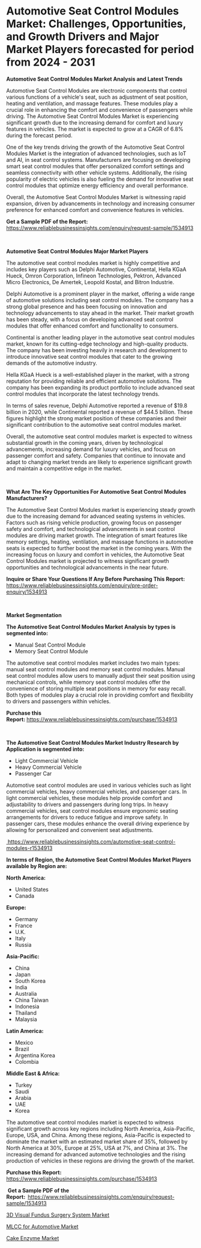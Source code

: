 <p><h1>Automotive Seat Control Modules Market: Challenges, Opportunities, and Growth Drivers and Major Market Players forecasted for period from 2024 - 2031</h1></p><p><strong>Automotive Seat Control Modules Market Analysis and Latest Trends</strong></p>
<p><p>Automotive Seat Control Modules are electronic components that control various functions of a vehicle's seat, such as adjustment of seat position, heating and ventilation, and massage features. These modules play a crucial role in enhancing the comfort and convenience of passengers while driving. The Automotive Seat Control Modules Market is experiencing significant growth due to the increasing demand for comfort and luxury features in vehicles. The market is expected to grow at a CAGR of 6.8% during the forecast period.</p><p>One of the key trends driving the growth of the Automotive Seat Control Modules Market is the integration of advanced technologies, such as IoT and AI, in seat control systems. Manufacturers are focusing on developing smart seat control modules that offer personalized comfort settings and seamless connectivity with other vehicle systems. Additionally, the rising popularity of electric vehicles is also fueling the demand for innovative seat control modules that optimize energy efficiency and overall performance.</p><p>Overall, the Automotive Seat Control Modules Market is witnessing rapid expansion, driven by advancements in technology and increasing consumer preference for enhanced comfort and convenience features in vehicles.</p></p>
<p><strong>Get a Sample PDF of the Report:&nbsp;</strong> <a href="https://www.reliablebusinessinsights.com/enquiry/request-sample/1534913">https://www.reliablebusinessinsights.com/enquiry/request-sample/1534913</a></p>
<p>&nbsp;</p>
<p><strong>Automotive Seat Control Modules Major Market Players</strong></p>
<p><p>The automotive seat control modules market is highly competitive and includes key players such as Delphi Automotive, Continental, Hella KGaA Hueck, Omron Corporation, Infineon Technologies, Pektron, Advanced Micro Electronics, De Amertek, Leopold Kostal, and Bitron Industrie.</p><p>Delphi Automotive is a prominent player in the market, offering a wide range of automotive solutions including seat control modules. The company has a strong global presence and has been focusing on innovation and technology advancements to stay ahead in the market. Their market growth has been steady, with a focus on developing advanced seat control modules that offer enhanced comfort and functionality to consumers.</p><p>Continental is another leading player in the automotive seat control modules market, known for its cutting-edge technology and high-quality products. The company has been investing heavily in research and development to introduce innovative seat control modules that cater to the growing demands of the automotive industry.</p><p>Hella KGaA Hueck is a well-established player in the market, with a strong reputation for providing reliable and efficient automotive solutions. The company has been expanding its product portfolio to include advanced seat control modules that incorporate the latest technology trends.</p><p>In terms of sales revenue, Delphi Automotive reported a revenue of $19.8 billion in 2020, while Continental reported a revenue of $44.5 billion. These figures highlight the strong market position of these companies and their significant contribution to the automotive seat control modules market.</p><p>Overall, the automotive seat control modules market is expected to witness substantial growth in the coming years, driven by technological advancements, increasing demand for luxury vehicles, and focus on passenger comfort and safety. Companies that continue to innovate and adapt to changing market trends are likely to experience significant growth and maintain a competitive edge in the market.</p></p>
<p>&nbsp;</p>
<p><strong>What Are The Key Opportunities For Automotive Seat Control Modules Manufacturers?</strong></p>
<p><p>The Automotive Seat Control Modules market is experiencing steady growth due to the increasing demand for advanced seating systems in vehicles. Factors such as rising vehicle production, growing focus on passenger safety and comfort, and technological advancements in seat control modules are driving market growth. The integration of smart features like memory settings, heating, ventilation, and massage functions in automotive seats is expected to further boost the market in the coming years. With the increasing focus on luxury and comfort in vehicles, the Automotive Seat Control Modules market is projected to witness significant growth opportunities and technological advancements in the near future.</p></p>
<p><strong>Inquire or Share Your Questions If Any Before Purchasing This Report:</strong> <a href="https://www.reliablebusinessinsights.com/enquiry/pre-order-enquiry/1534913">https://www.reliablebusinessinsights.com/enquiry/pre-order-enquiry/1534913</a></p>
<p>&nbsp;</p>
<p><strong>Market Segmentation</strong></p>
<p><strong>The Automotive Seat Control Modules Market Analysis by types is segmented into:</strong></p>
<p><ul><li>Manual Seat Control Module</li><li>Memory Seat Control Module</li></ul></p>
<p><p>The automotive seat control modules market includes two main types: manual seat control modules and memory seat control modules. Manual seat control modules allow users to manually adjust their seat position using mechanical controls, while memory seat control modules offer the convenience of storing multiple seat positions in memory for easy recall. Both types of modules play a crucial role in providing comfort and flexibility to drivers and passengers within vehicles.</p></p>
<p><strong>Purchase this Report:&nbsp;</strong><a href="https://www.reliablebusinessinsights.com/purchase/1534913">https://www.reliablebusinessinsights.com/purchase/1534913</a></p>
<p>&nbsp;</p>
<p><strong>The Automotive Seat Control Modules Market Industry Research by Application is segmented into:</strong></p>
<p><ul><li>Light Commercial Vehicle</li><li>Heavy Commercial Vehicle</li><li>Passenger Car</li></ul></p>
<p><p>Automotive seat control modules are used in various vehicles such as light commercial vehicles, heavy commercial vehicles, and passenger cars. In light commercial vehicles, these modules help provide comfort and adjustability to drivers and passengers during long trips. In heavy commercial vehicles, seat control modules ensure ergonomic seating arrangements for drivers to reduce fatigue and improve safety. In passenger cars, these modules enhance the overall driving experience by allowing for personalized and convenient seat adjustments.</p></p>
<p><a href="https://www.reliablebusinessinsights.com/automotive-seat-control-modules-r1534913">&nbsp;https://www.reliablebusinessinsights.com/automotive-seat-control-modules-r1534913</a></p>
<p><strong>In terms of Region, the Automotive Seat Control Modules Market Players available by Region are:</strong></p>
<p>
    <p> <strong> North America: </strong>
        <ul>
            <li>United States</li>
            <li>Canada</li>
        </ul>
        </p> 
    <p> <strong> Europe: </strong>
        <ul>
            <li>Germany</li>
            <li>France</li>
            <li>U.K.</li>
            <li>Italy</li>
            <li>Russia</li>
        </ul>
        </p> 
    <p> <strong> Asia-Pacific: </strong>
        <ul>
            <li>China</li>
            <li>Japan</li>
            <li>South Korea</li>
            <li>India</li>
            <li>Australia</li>
            <li>China Taiwan</li>
            <li>Indonesia</li>
            <li>Thailand</li>
            <li>Malaysia</li>
        </ul>
        </p> 
    <p> <strong> Latin America: </strong>
        <ul>
            <li>Mexico</li>
            <li>Brazil</li>
            <li>Argentina Korea</li>
            <li>Colombia</li>
        </ul>
        </p> 
    <p> <strong> Middle East & Africa: </strong>
        <ul>
            <li>Turkey</li>
            <li>Saudi</li>
            <li>Arabia</li>
            <li>UAE</li>
            <li>Korea</li>
        </ul>
    </p>
    </p>
<p><p>The automotive seat control modules market is expected to witness significant growth across key regions including North America, Asia-Pacific, Europe, USA, and China. Among these regions, Asia-Pacific is expected to dominate the market with an estimated market share of 35%, followed by North America at 30%, Europe at 25%, USA at 7%, and China at 3%. The increasing demand for advanced automotive technologies and the rising production of vehicles in these regions are driving the growth of the market.</p></p>
<p><strong>Purchase this Report: </strong><a href="https://www.reliablebusinessinsights.com/purchase/1534913">https://www.reliablebusinessinsights.com/purchase/1534913</a></p>
<p>&nbsp;<strong>Get a Sample PDF of the Report:&nbsp;&nbsp;</strong><a href="https://www.reliablebusinessinsights.com/enquiry/request-sample/1534913">https://www.reliablebusinessinsights.com/enquiry/request-sample/1534913</a></p>
<p><strong></strong></p>
<p><p><a href="https://www.linkedin.com/pulse/global-3d-visual-fundus-surgery-system-market-size-trends-insights-4qmve">3D Visual Fundus Surgery System Market</a></p><p><a href="https://www.linkedin.com/pulse/mlcc-automotive-market-size-growth-forecast-from-2024-2031-7ubkf">MLCC for Automotive Market</a></p><p><a href="https://www.linkedin.com/pulse/cake-enzyme-market-size-trends-growth-outlook-forecasted-period-lq2rf">Cake Enzyme Market</a></p></p>